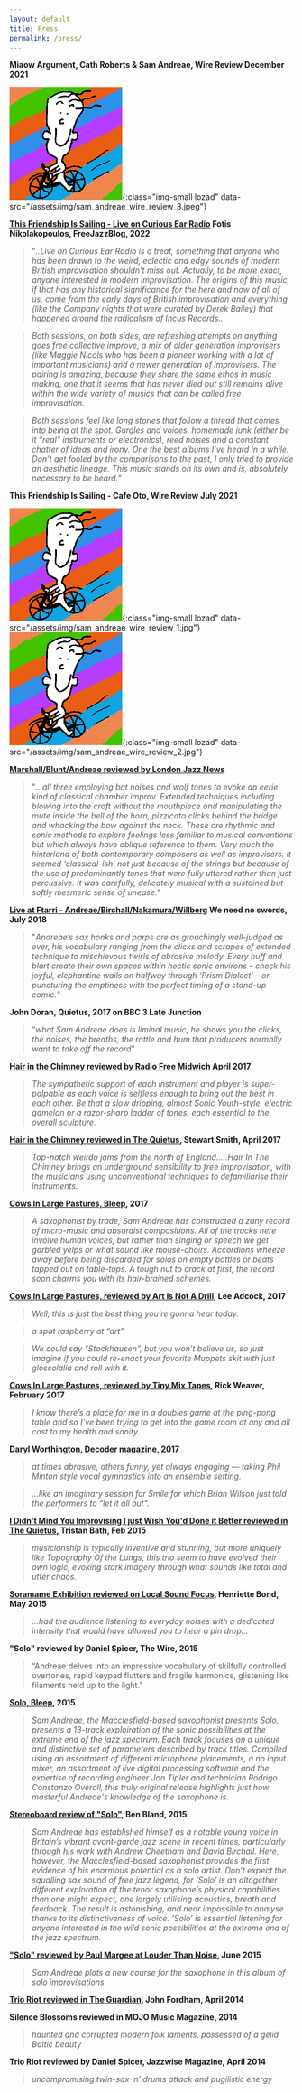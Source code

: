 ```yaml
---
layout: default
title: Press
permalink: /press/
---
```


**Miaow Argument, Cath Roberts & Sam Andreae, Wire Review December 2021**

![Miaow Argument review](/assets/img/happytom.png){:class="img-small lozad" data-src="/assets/img/sam_andreae_wire_review_3.jpeg"}

**[This Friendship Is Sailing - Live on Curious Ear Radio](https://www.freejazzblog.org/2022/04/this-friendship-is-sailing-live-on.html) Fotis Nikolakopoulos, FreeJazzBlog, 2022**

>"*..Live on Curious Ear Radio is a treat, something that anyone who has been drawn to the weird, eclectic and edgy sounds of modern British improvisation shouldn’t miss out. Actually, to be more exact, anyone interested in modern improvisation. The origins of this music, if that has any historical significance for the here and now of all of us, come from the early days of British improvisation and everything (like the Company nights that were curated by Derek Bailey) that happened around the radicalism of Incus Records..*

>*Both sessions, on both sides, are refreshing attempts on anything goes free collective improve, a mix of older generation improvisers (like Maggie Nicols who has been a pioneer working with a lot of important musicians) and a newer generation of improvisers. The pairing is amazing, because they share the same ethos in music making, one that it seems that has never died but still remains alive within the wide variety of musics that can be called free improvisation.*

>*Both sessions feel like long stories that follow a thread that comes into being at the spot. Gurgles and voices, homemade junk (either be it “real” instruments or electronics), reed noises and a constant chatter of ideas and irony. One the best albums I’ve heard in a while. Don’t get fooled by the comparisons to the past, I only tried to provide an aesthetic lineage. This music stands on its own and is, absolutely necessary to be heard.*"

**This Friendship Is Sailing - Cafe Oto, Wire Review July 2021**

![This Friendship is Sailing Cafe Oto review](/assets/img/happytom.png){:class="img-small lozad" data-src="/assets/img/sam_andreae_wire_review_1.jpg"}
![This Friendship is Sailing Cafe Oto review](/assets/img/happytom.png){:class="img-small lozad" data-src="/assets/img/sam_andreae_wire_review_2.jpg"}

**[Marshall/Blunt/Andreae reviewed by London Jazz News](https://londonjazznews.com/2020/03/04/brak-festival-of-improvised-music-at-the-hundred-years-gallery/)**

>"*...all three employing bat noises and wolf tones to evoke an eerie kind of classical chamber improv. Extended techniques including blowing into the croft without the mouthpiece and manipulating the mute inside the bell of the horn, pizzicato clicks behind the bridge and whacking the bow against the neck. These are rhythmic and sonic methods to explore feelings less familiar to musical conventions but which always have oblique reference to them. Very much the hinterland of both contemporary composers as well as improvisers. it seemed ‘classical-ish’ not just because of the strings but because of the use of predominantly tones that were fully uttered rather than just percussive. It was carefully, delicately musical with a sustained but softly mesmeric sense of unease.*"

**[Live at Ftarri - Andreae/Birchall/Nakamura/Willberg](https://weneednoswords.wordpress.com/2018/07/22/andraea-birchall-nakamura-willberg-live-at-ftarri/) We need no swords, July 2018**

>"*Andreae’s sax honks and parps are as grouchingly well-judged as ever, his vocabulary ranging from the clicks and scrapes of extended technique to mischievous twirls of abrasive melody. Every huff and blart create their own spaces within hectic sonic environs – check his joyful, elephantine wails on halfway through ‘Prism Dialect’ – or puncturing the emptiness with the perfect timing of a stand-up comic.*"

**John Doran, Quietus, 2017 on BBC 3 Late Junction**

>“*what Sam Andreae does is liminal music, he shows you the clicks, the noises, the breaths, the rattle and hum that producers normally want to take off the record*” 

**[Hair in the Chimney reviewed by Radio Free Midwich](https://radiofreemidwich.wordpress.com/2017/04/27/corn-toes-throb-rfm-on-diatribes-yearning-kru-sophie-cooper-julian-bradley-sam-andreaedavid-birchallotto-willberg-and-kay-hill/) April 2017**

>*The sympathetic support of each instrument and player is super-palpable as each voice is selfless enough to bring out the best in each other.  Be that a slow dripping, almost Sonic Youth-style, electric gamelan or a razor-sharp ladder of tones, each essential to the overall sculpture.*

**[Hair in the Chimney reviewed in The Quietus](http://thequietus.com/articles/22660-william-parker-tomeka-reid-lol-coxhill-jazz-review), Stewart Smith, April 2017**

> *Top-notch weirdo jams from the north of England.....Hair In The Chimney brings an underground sensibility to free improvisation, with the musicians using unconventional techniques to defamiliarise their instruments.*

**[Cows In Large Pastures, Bleep](https://bleep.com/release/78816-sam-andreae-cows-in-large-pastures), 2017**

> *A saxophonist by trade, Sam Andreae has constructed a zany record of micro-music and absurdist compositions. All of the tracks here involve human voices, but rather than singing or speech we get garbled yelps or what sound like mouse-choirs. Accordions wheeze away before being discarded for solos on empty bottles or beats tapped out on table-tops. A tough nut to crack at first, the record soon charms you with its hair-brained schemes.*

**[Cows In Large Pastures, reviewed by Art Is Not A Drill](https://tinadrill.com/2017/02/02/song-of-the-day-31-sam-andreae/), Lee Adcock, 2017**

> *Well, this is just the best thing you’re gonna hear today.*

>*a spat raspberry at “art”*

>*We could say “Stockhausen”, but you won’t believe us, so just imagine if you could re-enact your favorite Muppets skit with just glossolalia and roll with it.*

**[Cows In Large Pastures, reviewed by Tiny Mix Tapes](https://www.tinymixtapes.com/chocolate-grinder/listen-sam-andreae-curiously-tea-she-said), Rick Weaver, February 2017**

> *I know there’s a place for me in a doubles game at the ping-pong table and so I’ve been trying to get into the game room at any and all cost to my health and sanity.*

**Daryl Worthington, Decoder magazine, 2017**

>*at times abrasive, others funny, yet always engaging — taking Phil Minton style vocal gymnastics into an ensemble setting.*

>*…like an imaginary session for Smile for which Brian Wilson just told the performers to “let it all out".*

**[I Didn't Mind You Improvising I just Wish You'd Done it Better reviewed in The Quietus](http://thequietus.com/articles/17219-spool-out-cassete-tape-reviews-2015), Tristan Bath, Feb 2015**

> *musicianship is typically inventive and stunning, but more uniquely like Topography Of the Lungs, this trio seem to have evolved their own logic, evoking stark imagery through what sounds like total and utter chaos.*

**[Soramame Exhibition reviewed on Local Sound Focus](http://localsoundfocus.com/live-review-visual-artist-mio-ebisu-sound-performance-sam-andreae-matilda-rolfsson-pip-no/), Henriette Bond, May 2015**

>*...had the audience listening to everyday noises with a dedicated intensity that would have allowed you to hear a pin drop...*

**"Solo" reviewed by Daniel Spicer, The Wire, 2015**

>“Andreae delves into an impressive vocabulary of skilfully controlled overtones, rapid keypad flutters and fragile harmonics, glistening like filaments held up to the light.” 

**[Solo, Bleep](https://bleep.com/release/61454-sam-andreae-solo), 2015**

>*Sam Andreae, the Macclesfield-based saxophonist presents Solo, presents a 13-track exploiration of the sonic possibilities at the extreme end of the jazz spectrum. Each track focuses on a unique and distinctive set of parameters described by track titles. Compiled using an assortment of different microphone placements, a no input mixer, an assortment of live digital processing software and the expertise of recording engineer Jon Tipler and technician Rodrigo Constanzo Overall, this truly original release highlights just how masterful Andreae's knowledge of the saxophone is.*

**[Stereoboard review of "Solo"](https://www.stereoboard.com/content/view/191435/9), Ben Bland, 2015**

>*Sam Andreae has established himself as a notable young voice in Britain’s vibrant avant-garde jazz scene in recent times, particularly through his work with Andrew Cheetham and David Birchall. Here, however, the Macclesfield-based saxophonist provides the first evidence of his enormous potential as a solo artist. Don’t expect the squalling sax sound of free jazz legend, for ‘Solo’ is an altogether different exploration of the tenor saxophone’s physical capabilities than one might expect, one largely utilising acoustics, breath and feedback. The result is astonishing, and near impossible to analyse thanks to its distinctiveness of voice. ‘Solo’ is essential listening for anyone interested in the wild sonic possibilities at the extreme end of the jazz spectrum.*

**["Solo" reviewed by Paul Margee at Louder Than Noise](http://louderthanwar.com/sam-andreae-solo-album-review/), June 2015**

>*Sam Andreae plots a new course for the saxophone in this album of solo improvisations*

**[Trio Riot reviewed in The Guardian](https://www.theguardian.com/music/2014/apr/03/trio-riot-jazz-review), John Fordham, April 2014**

**Silence Blossoms reviewed in MOJO Music Magazine, 2014**

>*haunted and corrupted modern folk laments, possessed of a gelid Baltic beauty*

**Trio Riot reviewed by Daniel Spicer, Jazzwise Magazine, April 2014**

>*uncompromising twin-sax 'n’ drums attack and pugilistic energy*
